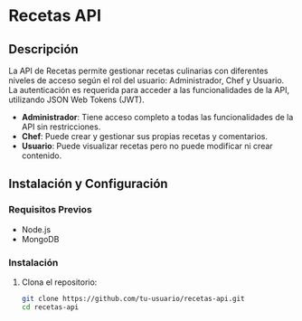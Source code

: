 # Recetas API

## Descripción

La API de Recetas permite gestionar recetas culinarias con diferentes niveles de acceso según el rol del usuario: Administrador, Chef y Usuario. La autenticación es requerida para acceder a las funcionalidades de la API, utilizando JSON Web Tokens (JWT).

- **Administrador**: Tiene acceso completo a todas las funcionalidades de la API sin restricciones.
- **Chef**: Puede crear y gestionar sus propias recetas y comentarios.
- **Usuario**: Puede visualizar recetas pero no puede modificar ni crear contenido.

## Instalación y Configuración

### Requisitos Previos

- Node.js
- MongoDB

### Instalación

1. Clona el repositorio:
   ```bash
   git clone https://github.com/tu-usuario/recetas-api.git
   cd recetas-api